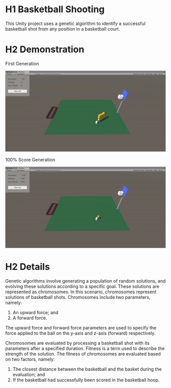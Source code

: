 # H1 Basketball Shooting

This Unity project uses a genetic algorithm to identify a successful basketball shot from any position in a basketball court.

# H2 Demonstration

First Generation

![First Generation Demo](demo/demo1.gif)

100% Score Generation

![100% Score Generation Demo](demo/demo2.gif)

# H2 Details

Genetic algorithms involve generating a population of random solutions, and evolving these solutions according to a specific goal. These solutions are represented as chromosomes. In this scenario, chromosomes represent solutions of basketball shots. Chromosomes include two parameters, namely:

1. An upward force; and
2. A forward force.

The upward force and forward force parameters are used to specify the force applied to the ball on the y-axis and z-axis (forward) respectively.

Chromosomes are evaluated by processing a basketball shot with its parameters after a specified duration. Fitness is a term used to describe the strength of the solution. The fitness of chromosomes are evaluated based on two factors, namely:

1. The closest distance between the basketball and the basket during the evaluation; and
2. If the basketball had successfully been scored in the basketball hoop.
